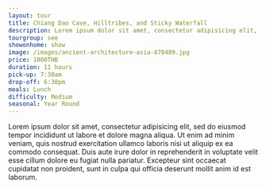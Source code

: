 ```yaml
---
layout: tour
title: Chiang Dao Cave, Hilltribes, and Sticky Waterfall
description: Lorem ipsum dolor sit amet, consectetur adipisicing elit, sed do eiusmod tempor incididunt ut labore et dolore magna aliqua. Ut enim ad minim veniam, quis nostrud exercitation ullamco laboris nisi ut aliquip ex ea commodo consequat.
tourgroup: see
showonhome: show
image: /images/ancient-architecture-asia-878489.jpg
price: 1000THB
duration: 11 hours
pick-up: 7:30am
drop-off: 6:30pm
meals: Lunch
difficulty: Medium
seasonal: Year Round
---
```

Lorem ipsum dolor sit amet, consectetur adipisicing elit, sed do eiusmod tempor incididunt ut labore et dolore magna aliqua. Ut enim ad minim veniam, quis nostrud exercitation ullamco laboris nisi ut aliquip ex ea commodo consequat. Duis aute irure dolor in reprehenderit in voluptate velit esse cillum dolore eu fugiat nulla pariatur. Excepteur sint occaecat cupidatat non proident, sunt in culpa qui officia deserunt mollit anim id est laborum.
